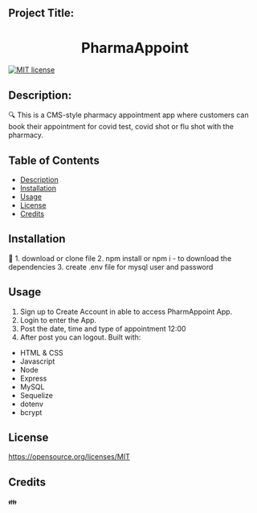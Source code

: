 ## Project Title:

<h1 align="center">PharmaAppoint </h1>

[![MIT license](https://img.shields.io/badge/License-MIT-blue.svg)](https://opensource.org/licenses/MIT)

## Description:
:mag: This is a CMS-style pharmacy appointment app where customers can book their appointment for covid test, covid shot or flu shot with the pharmacy.

## Table of Contents
- [Description](#description)
- [Installation](#installation)
- [Usage](#usage)
- [License](#license)
- [Credits](#Credits)

## Installation
:floppy_disk: 1. download or clone file
   2. npm install or npm i - to download the dependencies
   3. create .env file for mysql user and password

## Usage
1. Sign up to Create Account in able to access PharmAppoint App.
2. Login to enter the App.
3. Post  the date, time and type of appointment
12:00
4. After post you can logout.
Built with:
- HTML & CSS
- Javascript
- Node
- Express
- MySQL
- Sequelize
- dotenv
- bcrypt

## License
https://opensource.org/licenses/MIT

## Credits
:family:




























